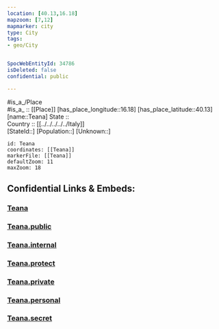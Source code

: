 ```yaml
---
location: [40.13,16.18] 
mapzoom: [7,12] 
mapmarker: city 
type: City
tags:
- geo/City


SpocWebEntityId: 34786
isDeleted: false
confidential: public

---
```

#is_a_/Place  
#is_a_ :: [[Place]] 
[has_place_longitude::16.18] 
[has_place_latitude::40.13] 
[name::Teana] 
State ::  
Country :: [[../../../../../Italy]]  
[StateId::] 
[Population::] 
[Unknown::] 


```leaflet
id: Teana
coordinates: [[Teana]] 
markerFile: [[Teana]] 
defaultZoom: 11 
maxZoom: 18
```


## Confidential Links & Embeds: 

### [Teana](/_Standards/Earth/Continent/Europe/Europe~South/Italy/regions~Italy/Basilicata/Potenza.Province/City/Teana.md) 

### [Teana.public](/_public/Earth/Continent/Europe/Europe~South/Italy/regions~Italy/Basilicata/Potenza.Province/City/Teana.public.md) 

### [Teana.internal](/_internal/Earth/Continent/Europe/Europe~South/Italy/regions~Italy/Basilicata/Potenza.Province/City/Teana.internal.md) 

### [Teana.protect](/_protect/Earth/Continent/Europe/Europe~South/Italy/regions~Italy/Basilicata/Potenza.Province/City/Teana.protect.md) 

### [Teana.private](/_private/Earth/Continent/Europe/Europe~South/Italy/regions~Italy/Basilicata/Potenza.Province/City/Teana.private.md) 

### [Teana.personal](/_personal/Earth/Continent/Europe/Europe~South/Italy/regions~Italy/Basilicata/Potenza.Province/City/Teana.personal.md) 

### [Teana.secret](/_secret/Earth/Continent/Europe/Europe~South/Italy/regions~Italy/Basilicata/Potenza.Province/City/Teana.secret.md)

